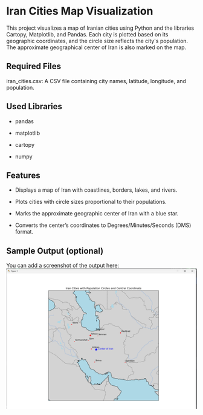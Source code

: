 # Iran Cities Map Visualization
This project visualizes a map of Iranian cities using Python and the libraries Cartopy, Matplotlib, and Pandas. Each city is plotted based on its geographic coordinates, and the circle size reflects the city's population. The approximate geographical center of Iran is also marked on the map.


## Required Files
iran_cities.csv: A CSV file containing city names, latitude, longitude, and population.

## Used Libraries
- pandas

- matplotlib

- cartopy

- numpy

## Features
- Displays a map of Iran with coastlines, borders, lakes, and rivers.

- Plots cities with circle sizes proportional to their populations.

- Marks the approximate geographic center of Iran with a blue star.

- Converts the center’s coordinates to Degrees/Minutes/Seconds (DMS) format.

## Sample Output (optional)
You can add a screenshot of the output here:
![Iran Map](output.png)
